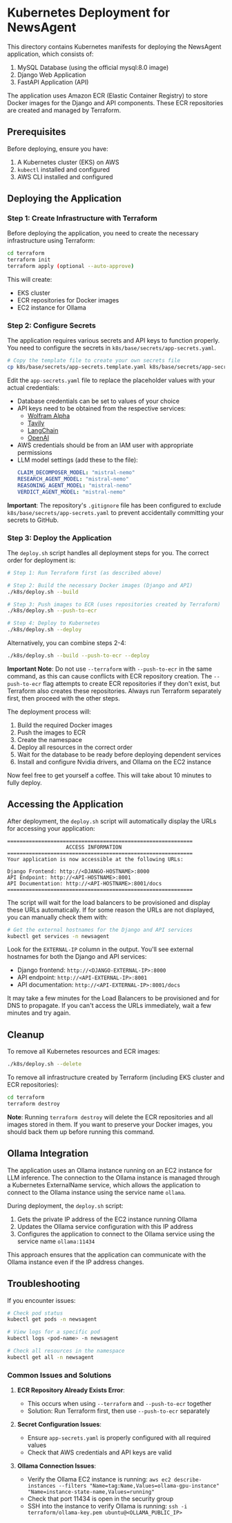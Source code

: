 # Kubernetes Deployment for NewsAgent

This directory contains Kubernetes manifests for deploying the NewsAgent application, which consists of:

1. MySQL Database (using the official mysql:8.0 image)
2. Django Web Application
3. FastAPI Application (API)

The application uses Amazon ECR (Elastic Container Registry) to store Docker images for the Django and API components. These ECR repositories are created and managed by Terraform.

## Prerequisites

Before deploying, ensure you have:

1. A Kubernetes cluster (EKS) on AWS
2. `kubectl` installed and configured
3. AWS CLI installed and configured

## Deploying the Application

### Step 1: Create Infrastructure with Terraform

Before deploying the application, you need to create the necessary infrastructure using Terraform:

```bash
cd terraform
terraform init
terraform apply (optional --auto-approve)
```

This will create:
- EKS cluster
- ECR repositories for Docker images
- EC2 instance for Ollama

### Step 2: Configure Secrets

The application requires various secrets and API keys to function properly. You need to configure the secrets in `k8s/base/secrets/app-secrets.yaml`.

```bash
# Copy the template file to create your own secrets file
cp k8s/base/secrets/app-secrets.template.yaml k8s/base/secrets/app-secrets.yaml
```

Edit the `app-secrets.yaml` file to replace the placeholder values with your actual credentials:
- Database credentials can be set to values of your choice
- API keys need to be obtained from the respective services:
  - [Wolfram Alpha](https://developer.wolframalpha.com/)
  - [Tavily](https://tavily.com/)
  - [LangChain](https://langchain.com/)
  - [OpenAI](https://platform.openai.com/)
- AWS credentials should be from an IAM user with appropriate permissions
- LLM model settings (add these to the file):
  ```yaml
  CLAIM_DECOMPOSER_MODEL: "mistral-nemo"
  RESEARCH_AGENT_MODEL: "mistral-nemo"
  REASONING_AGENT_MODEL: "mistral-nemo"
  VERDICT_AGENT_MODEL: "mistral-nemo"
  ```

**Important**: The repository's `.gitignore` file has been configured to exclude `k8s/base/secrets/app-secrets.yaml` to prevent accidentally committing your secrets to GitHub.

### Step 3: Deploy the Application

The `deploy.sh` script handles all deployment steps for you. The correct order for deployment is:

```bash
# Step 1: Run Terraform first (as described above)

# Step 2: Build the necessary Docker images (Django and API)
./k8s/deploy.sh --build

# Step 3: Push images to ECR (uses repositories created by Terraform)
./k8s/deploy.sh --push-to-ecr

# Step 4: Deploy to Kubernetes
./k8s/deploy.sh --deploy
```

Alternatively, you can combine steps 2-4:
```bash
./k8s/deploy.sh --build --push-to-ecr --deploy
```

**Important Note**: Do not use `--terraform` with `--push-to-ecr` in the same command, as this can cause conflicts with ECR repository creation. The `--push-to-ecr` flag attempts to create ECR repositories if they don't exist, but Terraform also creates these repositories. Always run Terraform separately first, then proceed with the other steps.

The deployment process will:
1. Build the required Docker images
2. Push the images to ECR
3. Create the namespace
4. Deploy all resources in the correct order
5. Wait for the database to be ready before deploying dependent services
6. Install and configure Nvidia drivers, and Ollama on the EC2 instance

Now feel free to get yourself a coffee. This will take about 10 minutes to fully deploy.

## Accessing the Application

After deployment, the `deploy.sh` script will automatically display the URLs for accessing your application:

```
============================================================
                   ACCESS INFORMATION                       
============================================================
Your application is now accessible at the following URLs:

Django Frontend: http://<DJANGO-HOSTNAME>:8000
API Endpoint: http://<API-HOSTNAME>:8001
API Documentation: http://<API-HOSTNAME>:8001/docs
============================================================
```

The script will wait for the load balancers to be provisioned and display these URLs automatically. If for some reason the URLs are not displayed, you can manually check them with:

```bash
# Get the external hostnames for the Django and API services
kubectl get services -n newsagent
```

Look for the `EXTERNAL-IP` column in the output. You'll see external hostnames for both the Django and API services:

- Django frontend: `http://<DJANGO-EXTERNAL-IP>:8000`
- API endpoint: `http://<API-EXTERNAL-IP>:8001`
- API documentation: `http://<API-EXTERNAL-IP>:8001/docs`

It may take a few minutes for the Load Balancers to be provisioned and for DNS to propagate. If you can't access the URLs immediately, wait a few minutes and try again.

## Cleanup

To remove all Kubernetes resources and ECR images:

```bash
./k8s/deploy.sh --delete
```

To remove all infrastructure created by Terraform (including EKS cluster and ECR repositories):

```bash
cd terraform
terraform destroy
```

**Note**: Running `terraform destroy` will delete the ECR repositories and all images stored in them. If you want to preserve your Docker images, you should back them up before running this command.

## Ollama Integration

The application uses an Ollama instance running on an EC2 instance for LLM inference. The connection to the Ollama instance is managed through a Kubernetes ExternalName service, which allows the application to connect to the Ollama instance using the service name `ollama`.

During deployment, the `deploy.sh` script:
1. Gets the private IP address of the EC2 instance running Ollama
2. Updates the Ollama service configuration with this IP address
3. Configures the application to connect to the Ollama service using the service name `ollama:11434`

This approach ensures that the application can communicate with the Ollama instance even if the IP address changes.

## Troubleshooting

If you encounter issues:

```bash
# Check pod status
kubectl get pods -n newsagent

# View logs for a specific pod
kubectl logs <pod-name> -n newsagent

# Check all resources in the namespace
kubectl get all -n newsagent
```

### Common Issues and Solutions

1. **ECR Repository Already Exists Error**:
   - This occurs when using `--terraform` and `--push-to-ecr` together
   - Solution: Run Terraform first, then use `--push-to-ecr` separately

2. **Secret Configuration Issues**:
   - Ensure `app-secrets.yaml` is properly configured with all required values
   - Check that AWS credentials and API keys are valid

3. **Ollama Connection Issues**:
   - Verify the Ollama EC2 instance is running: `aws ec2 describe-instances --filters "Name=tag:Name,Values=ollama-gpu-instance" "Name=instance-state-name,Values=running"`
   - Check that port 11434 is open in the security group
   - SSH into the instance to verify Ollama is running: `ssh -i terraform/ollama-key.pem ubuntu@<OLLAMA_PUBLIC_IP>`
